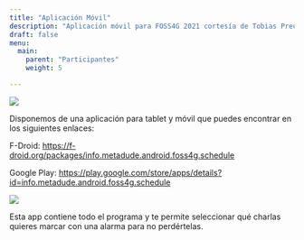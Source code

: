 ```yaml
---
title: "Aplicación Móvil"
description: "Aplicación móvil para FOSS4G 2021 cortesía de Tobias Preuss basada en EventFahrplan"
draft: false
menu:
  main:
    parent: "Participantes"
    weight: 5

---
```


![](/images/FOSS4G-tablet-phones.jpg "")

Disponemos de una aplicación para tablet y móvil que puedes encontrar en los siguientes enlaces:

F-Droid: https://f-droid.org/packages/info.metadude.android.foss4g.schedule 

Google Play: https://play.google.com/store/apps/details?id=info.metadude.android.foss4g.schedule

![](/images/FOSS4G-phones.png "")

Esta app contiene todo el programa y te permite seleccionar qué charlas quieres marcar con una alarma para no perdértelas.
